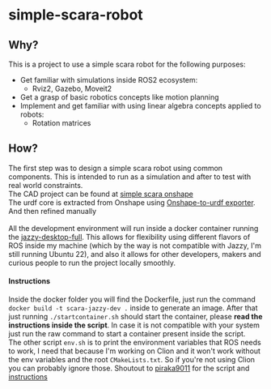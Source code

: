 # simple-scara-robot

## Why?
This is a project to use a simple scara robot for the following purposes:
- Get familiar with simulations inside ROS2 ecosystem:
  - Rviz2, Gazebo, Moveit2
- Get a grasp of basic robotics concepts like motion planning
- Implement and get familiar with using linear algebra concepts applied to robots:
  - Rotation matrices
 
## How?
The first step was to design a simple scara robot using common components. This is intended to run as a simulation and after to test with real world constraints. <br>
The CAD project can be found at [simple scara onshape](https://cad.onshape.com/documents/279454e002b82a1c88763d28/w/bfc48f8bc82c52e64762d77e/e/52b60b650d906e859a73596c) <br>
The urdf core is extracted from Onshape using [Onshape-to-urdf exporter](https://onshape-urdf-exporter.readthedocs.io/en/latest/). And then refined manually <br>
<br>
All the development environment will run inside a docker container running the [jazzy-desktop-full](https://discourse.openrobotics.org/t/ros-jazzy-docker-images/37879). This allows for flexibility using different flavors of ROS inside my machine (which by the way is not compatible with Jazzy, I'm still running Ubuntu 22), and also it allows for other developers, makers and curious people to run the project locally smoothly. <br>

#### Instructions
Inside the docker folder you will find the Dockerfile, just run the command ```docker build -t scara-jazzy-dev .``` inside to generate an image. After that just running ```./startcontainer.sh``` should start the container, please **read the instructions inside the script**. In case it is not compatible with your system just run the raw command to start a container present inside the script. <br>
The other script ```env.sh``` is to print the environment variables that ROS needs to work, I need that because I'm working on Clion and it won't work without the env variables and the root ```CMakeLists.txt```. So if you're not using Clion you can probably ignore those. Shoutout to [piraka9011](https://github.com/piraka9011) for the script and [instructions](https://www.allaban.me/posts/2020/08/ros2-setup-ide-docker/)
